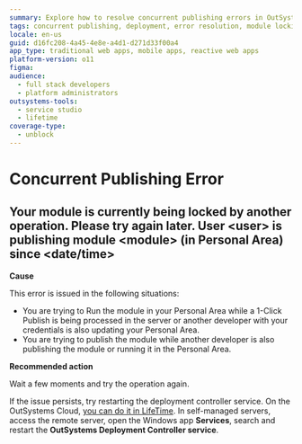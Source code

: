 ```yaml
---
summary: Explore how to resolve concurrent publishing errors in OutSystems 11 (O11) when modules are locked during simultaneous operations.
tags: concurrent publishing, deployment, error resolution, module locking, personal area
locale: en-us
guid: d16fc208-4a45-4e8e-a4d1-d271d33f00a4
app_type: traditional web apps, mobile apps, reactive web apps
platform-version: o11
figma:
audience:
  - full stack developers
  - platform administrators
outsystems-tools:
  - service studio
  - lifetime
coverage-type:
  - unblock
---
```


# Concurrent Publishing Error

## Your module is currently being locked by another operation. Please try again later. User &lt;user> is publishing module &lt;module> (in Personal Area) since &lt;date/time>

**Cause**

This error is issued in the following situations:

* You are trying to Run the module in your Personal Area while a 1-Click Publish is being processed in the server or another developer with your credentials is also updating your Personal Area.
* You are trying to publish the module while another developer is also publishing the module or running it in the Personal Area.

**Recommended action**

Wait a few moments and try the operation again.

If the issue persists, try restarting the deployment controller service. On the OutSystems Cloud, [you can do it in LifeTime](https://success.outsystems.com/Support/Troubleshooting/Infrastructure_management/Restart_services_on_OutSystems_Cloud). In self-managed servers, access the remote server, open the Windows app **Services**, search and restart the **OutSystems Deployment Controller service**.
